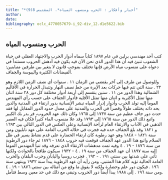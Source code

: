 ```yaml
---
title: "*أخبار وأفكار : الحرب ومنسوب المياه*. المقتبس 8(9)"
author: 
date: 
bibliography: oclc_4770057679-i_92-div_12.d1e5622.bib
---
```




##  الحرب ومنسوب المياه 


 كتب  أحد  مهندسي برلين في عام  ١٨٩٧  كتاباً سماه أدوار الحرب والاجتهاد العقلي في حياة   الشعوب تنبئ فيه أن هذا الدور الذي نحن الآن فيه يكون فيه أدهش الحروب مستنداً في دعواه على منسوب مياه الأرض فإنها تختلف بموجب قانون لا يتغير بين طرفين متباينين: ألفيضانات الكثيرة واليبوسة والجفاف. 

 وللوصول من طرف إلى آخر يقتضي من الزمان  ١١  . سنوات أي نصف الزمن اللازم وهو  ٢٢  . سنة التي تتم فيها حركات بعد الإبرة من خط نصف النهار وتتبدل الحرارة في الأقاليم الشمالية وهذا الدور من  ١١  . سنين ينقسم إلى  أربعة  أدوار مختلفة كل دور  ٢٨  سنة  اثنان  منها تمثل الأكثرية و  اثنان  منها تمثل الأقلية فأدوار الجفاف على حسب رأي المهندس المومأ إليه تولد الحرب وأدوار إدرار المياه تبشر الإنسانية بدور ارتقاء في المدنية والدور بحد ذاته يختلف طولاً وقصراً في الحرب والمدنية على معدل حدود الدور المقابل لها فقد حدث دور جاف عظيم من سنة  ١٧٣٧  إلى  ١٧٦٥  وكان ذلك عهد الحروب، فر بدر بك الكبير واتبع ذلك الدور من سنة  ١٧٦٥  إلى  ١٧٩٣  وقد علا منسوب الماء كثيراً فكان فيه العصر الذهبي في الآداب والارتقاء العام لراحة الإنسانية وعلى العكس في الدور التالي بين  ١٦٩٣  و  ١٨٢١  وقد بلغ الجفاف حده فيه فجرت في خلاله الحرب العامة على عهد نابليون ومن سنة  ١٨٢١  -  ١٨٤٨  وهو عهد رطوبة كان ارتقاء الحضارة على قدم نشاط يسير في ظل السلام واتبع هذا الدور عهد الجفاف فوقعت فيه حروب  ١٨٤٨  -  ١٨٧٦  ثم جاء دور الرطوبة من سنة  ١٨٧٦  -  ١٩  .  ٤  وفيه تمت مدهشات الارتقاء الذي نعرفه وقد تنبأ المهندس المومأ إليه سنة  ١٨٩٧  أن عهد الجفاف من سنة  ١٩  .  ٤  -  ١٩٣٢  سيكون طافحاً بالحوادث ولكنها تأتي على شدتها بين سنتي  ١٩١  . -  ١٩٢  . فحرب روسيا واليابان وحرب البلقان والحرب العامة الحالية تؤيد كلام هذا المتنبي. ومن رأيه أن عهد الرطوبة يبدأ سنة  ١٩٣٢  وينتهي سنة  ١٩٦  . فيكون دور علم وحضارة ولكنه لا يفوق ما وقع من أمثاله بين سنتي  ١٨٧٦  -  ١٩  .  ٤  ومن سنة  ١٩٦  . إلى  ١٩٨٨  يبدأ أيضاً دور الحروب وتبقى مع ذلك في حد معين وسط فتأمل. 
